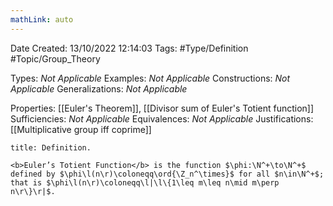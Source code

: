 ```yaml
---
mathLink: auto
---
```


<div class="topSpace"></div>

Date Created: 13/10/2022 12:14:03
Tags: #Type/Definition #Topic/Group_Theory

Types: <i>Not Applicable</i>
Examples: <i>Not Applicable</i>
Constructions: <i>Not Applicable</i>
Generalizations: <i>Not Applicable</i>

Properties: [[Euler's Theorem]], [[Divisor sum of Euler's Totient function]]
Sufficiencies: <i>Not Applicable</i>
Equivalences: <i>Not Applicable</i>
Justifications: [[Multiplicative group iff coprime]]

``` ad-Definition
title: Definition.

<b>Euler’s Totient Function</b> is the function $\phi:\N^+\to\N^+$ defined by $\phi\l(n\r)\coloneqq\ord{\Z_n^\times}$ for all $n\in\N^+$; that is $\phi\l(n\r)\coloneqq\l|\l\{1\leq m\leq n\mid m\perp n\r\}\r|$.

```
